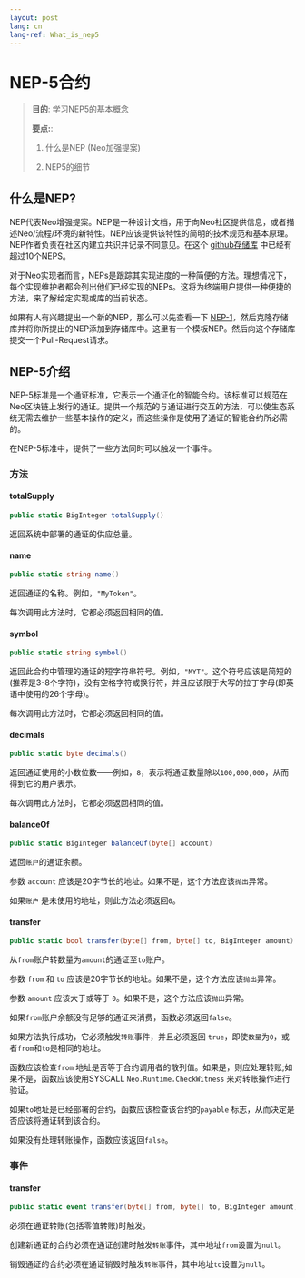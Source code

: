 ```yaml
---
layout: post
lang: cn
lang-ref: What_is_nep5
---
```


# NEP-5合约

>
> **目的**:  学习NEP5的基本概念
>
> **要点:**:
>
> 1. 什么是NEP (Neo加强提案)
>
> 2. NEP5的细节
>

## 什么是NEP?
NEP代表Neo增强提案。NEP是一种设计文档，用于向Neo社区提供信息，或者描述Neo/流程/环境的新特性。NEP应该提供该特性的简明的技术规范和基本原理。NEP作者负责在社区内建立共识并记录不同意见。在这个 [github存储库]( https://github.com/neo-project/proposals) 中已经有超过10个NEPS。

对于Neo实现者而言，NEPs是跟踪其实现进度的一种简便的方法。理想情况下，每个实现维护者都会列出他们已经实现的NEPs。这将为终端用户提供一种便捷的方法，来了解给定实现或库的当前状态。

如果有人有兴趣提出一个新的NEP，那么可以先查看一下 [NEP-1]( https://github.com/neo-project/proposals/blob/master/nep-1.mediawiki)，然后克隆存储库并将你所提出的NEP添加到存储库中。这里有一个模板NEP。然后向这个存储库提交一个Pull-Request请求。

## NEP-5介绍

NEP-5标准是一个通证标准，它表示一个通证化的智能合约。该标准可以规范在Neo区块链上发行的通证。提供一个规范的与通证进行交互的方法，可以使生态系统无需去维护一些基本操作的定义，而这些操作是使用了通证的智能合约所必需的。

在NEP-5标准中，提供了一些方法同时可以触发一个事件。


### 方法

#### totalSupply

```csharp
public static BigInteger totalSupply()
```

返回系统中部署的通证的供应总量。

#### name

```csharp
public static string name()
```

返回通证的名称。例如，<code>"MyToken"</code>。

每次调用此方法时，它都必须返回相同的值。

#### symbol

```csharp
public static string symbol()
```

返回此合约中管理的通证的短字符串符号。例如，<code>"MYT"</code>。这个符号应该是简短的 (推荐是3-8个字符)，没有空格字符或换行符，并且应该限于大写的拉丁字母(即英语中使用的26个字母)。

每次调用此方法时，它都必须返回相同的值。

#### decimals

```csharp
public static byte decimals()
```


返回通证使用的小数位数——例如，<code>8</code>，表示将通证数量除以<code>100,000,000</code>，从而得到它的用户表示。

每次调用此方法时，它都必须返回相同的值。

#### balanceOf

```csharp
public static BigInteger balanceOf(byte[] account)
```

返回<code>账户</code>的通证余额。

参数 <code>account</code>  应该是20字节长的地址。如果不是，这个方法应该<code>抛出</code>异常。

如果<code>账户</code> 是未使用的地址，则此方法必须返回<code>0</code>。

#### transfer
```csharp
public static bool transfer(byte[] from, byte[] to, BigInteger amount)
```

从<code>from</code>账户转数量为<code>amount</code>的通证至<code>to</code>账户。

参数 <code>from</code> 和 <code>to</code> 应该是20字节长的地址。如果不是，这个方法应该<code>抛出</code>异常。

参数 <code>amount</code> 应该大于或等于 <code>0</code>。如果不是，这个方法应该<code>抛出</code>异常。

如果<code>from</code>账户余额没有足够的通证来消费，函数必须返回<code>false</code>。

如果方法执行成功，它必须触发<code>转账</code>事件，并且必须返回 <code>true</code>，即使<code>数量</code>为<code>0</code>，或者<code>from</code>和<code>to</code>是相同的地址。

函数应该检查<code>from</code> 地址是否等于合约调用者的散列值。如果是，则应处理转账;如果不是，函数应该使用SYSCALL  <code>Neo.Runtime.CheckWitness</code> 来对转账操作进行验证。

如果<code>to</code>地址是已经部署的合约，函数应该检查该合约的<code>payable</code> 标志，从而决定是否应该将通证转到该合约。

如果没有处理转账操作，函数应该返回<code>false</code>。

### 事件
#### transfer
```csharp
public static event transfer(byte[] from, byte[] to, BigInteger amount)
```

必须在通证转账(包括零值转账)时触发。

创建新通证的合约必须在通证创建时触发<code>转账</code>事件，其中地址<code>from</code>设置为<code>null</code>。

销毁通证的合约必须在通证销毁时触发<code>转账</code>事件，其中地址<code>to</code>设置为<code>null</code>。






